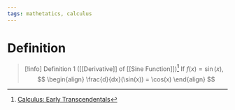 ```yaml
---
tags: mathetatics, calculus
---
```


# Definition

> [!info] Definition 1 ([[Derivative]] of [[Sine Function]])[^1]
> If $f(x) = \sin(x)$,
> $$
> \begin{align}
> \frac{d}{dx}(\sin(x)) = \cos(x)
> \end{align}
> $$

[^1]: [Calculus: Early Transcendentals](zotero://open-pdf/library/items/EEFDQ9Y5?page=224)